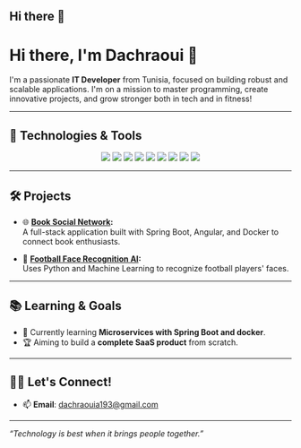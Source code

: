 ## Hi there 👋

# Hi there, I'm Dachraoui 👋

I'm a passionate **IT Developer** from Tunisia, focused on building robust and scalable applications. I'm on a mission to master programming, create innovative projects, and grow stronger both in tech and in fitness!

---

## 🚀 Technologies & Tools
<p align="center">
  <img src="https://img.shields.io/badge/Java-ED8B00?style=for-the-badge&logo=java&logoColor=white" />
  <img src="https://img.shields.io/badge/Spring%20Boot-6DB33F?style=for-the-badge&logo=springboot&logoColor=white" />
  <img src="https://img.shields.io/badge/Angular-DD0031?style=for-the-badge&logo=angular&logoColor=white" />
  <img src="https://img.shields.io/badge/JavaScript-F7DF1E?style=for-the-badge&logo=javascript&logoColor=black" />
  <img src="https://img.shields.io/badge/HTML5-E34F26?style=for-the-badge&logo=html5&logoColor=white" />
  <img src="https://img.shields.io/badge/CSS3-1572B6?style=for-the-badge&logo=css3&logoColor=white" />
  <img src="https://img.shields.io/badge/Docker-2496ED?style=for-the-badge&logo=docker&logoColor=white" />
  <img src="https://img.shields.io/badge/MySQL-4479A1?style=for-the-badge&logo=mysql&logoColor=white" />
  <img src="https://img.shields.io/badge/MongoDB-47A248?style=for-the-badge&logo=mongodb&logoColor=white" />
</p>

---

## 🛠 Projects
- 🌐 **[Book Social Network](https://github.com/dachraoui-ui/book-social-network):**  
  A full-stack application built with Spring Boot, Angular, and Docker to connect book enthusiasts.

- 🤖 **[Football Face Recognition AI](https://github.com/dachraoui-ui/face_recognition_with_gui):**  
  Uses Python and Machine Learning to recognize football players' faces.

---

## 📚 Learning & Goals
- 🌱 Currently learning **Microservices with Spring Boot and docker**.
- 🏆 Aiming to build a **complete SaaS product** from scratch.

---

## 🧑‍💻 Let's Connect!
- 📫 **Email**: dachraouia193@gmail.com  

---

*“Technology is best when it brings people together.”*  

